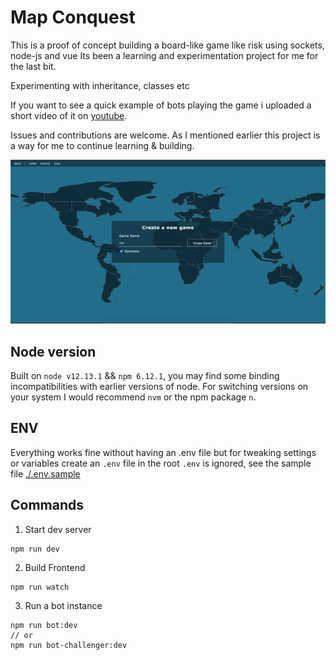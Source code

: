 # Map Conquest

This is a proof of concept building a board-like game like risk using sockets, node-js and vue
Its been a learning and experimentation project for me for the last bit.

Experimenting with inheritance, classes etc

If you want to see a quick example of bots playing the game i uploaded a short video of it on [youtube](https://youtu.be/j9564NkKGi0).

Issues and contributions are welcome. As I mentioned earlier this project is a way for me to continue learning & building.

![map-conquest](./map-conquest.jpg "Logo Title Text 1")

## Node version

Built on `node v12.13.1` && `npm 6.12.1`, you may find some binding incompatibilities with earlier versions of node.
For switching versions on your system I would recommend `nvm` or the npm package `n`.

## ENV

Everything works fine without having an .env file but for tweaking settings or variables create an `.env` file in the root
`.env` is ignored, see the sample file [./.env.sample](./.env.sample)

## Commands

1. Start dev server

```
npm run dev
```

2. Build Frontend

```
npm run watch
```

3. Run a bot instance

```
npm run bot:dev
// or
npm run bot-challenger:dev
```